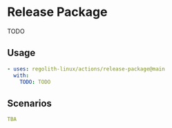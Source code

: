 # Release Package

TODO

## Usage

```yaml
- uses: regolith-linux/actions/release-package@main
  with:
    TODO: TODO
```

## Scenarios

```yaml
TBA
```
